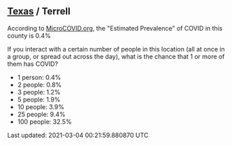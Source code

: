 
## [Texas](/united-states/texas) / Terrell

According to [MicroCOVID.org](http://microcovid.org),
the "Estimated Prevalence" of COVID in this county is 0.4%

If you interact with a certain number of people in this location
(all at once in a group, or spread out across the day), what is the chance that
1 or more of them has COVID?

- 1 person: 0.4%
- 2 people: 0.8%
- 3 people: 1.2%
- 5 people: 1.9%
- 10 people: 3.9%
- 25 people: 9.4%
- 100 people: 32.5%

Last updated: 2021-03-04 00:21:59.880870 UTC
